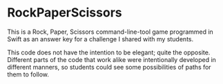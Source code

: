 # RockPaperScissors
This is a Rock, Paper, Scissors command-line-tool game programmed in Swift as an answer key for a challenge I shared with my students.

This code does not have the intention to be elegant; quite the opposite. Different parts of the code that work alike were intentionally developed in different manners, so students could see some possibilities of paths for them to follow.
